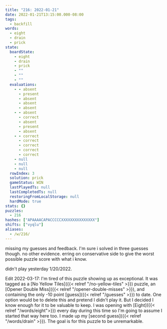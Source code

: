 ```yaml
---
title: "216: 2022-01-21"
date: 2022-01-21T13:15:00.000-08:00
tags:
  - backfill
words:
  - eight
  - drain
  - prick
state:
  boardState:
    - eight
    - drain
    - prick
    - ""
    - ""
    - ""
  evaluations:
    - - absent
      - present
      - absent
      - absent
      - absent
    - - absent
      - correct
      - absent
      - present
      - absent
    - - correct
      - correct
      - correct
      - correct
      - correct
    - null
    - null
    - null
  rowIndex: 3
  solution: prick
  gameStatus: WIN
  lastPlayedTs: null
  lastCompletedTs: null
  restoringFromLocalStorage: null
  hardMode: true
stats: {}
puzzles:
  - 216
hashes: ["APAAAACAPACCCCCXXXXXXXXXXXXXXX"]
shifts: ["vyqlu"]
aliases:
  - /w/216/
---
```

<!-- more -->

missing my guesses and feedback. I'm sure i solved in three guesses though. no other evidence. erring on conservative side to give the worst possible puzzle score with what i know.

didn't play yesterday 1/20/2022.

Edit 2022-03-17: I'm tired of this puzzle showing up as exceptional. It was tagged as a [No Yellow Tiles]({{< relref "/no-yellow-tiles" >}}) puzzle, an [Opener Double Miss]({{< relref "/opener-double-misses" >}}), and containing the only -10 point [guess]({{< relref "/guesses" >}}) to date. One option would be to delete this and pretend I didn't play it. But I decided I know enough for it to be valuable to keep. I was opening with [Eight]({{< relref "/words/eight">}}) every day during this time so I'm going to assume I started that way here too. I made up my [second guess]({{< relref "/words/drain" >}}). The goal is
for this puzzle to be unremarkable.
